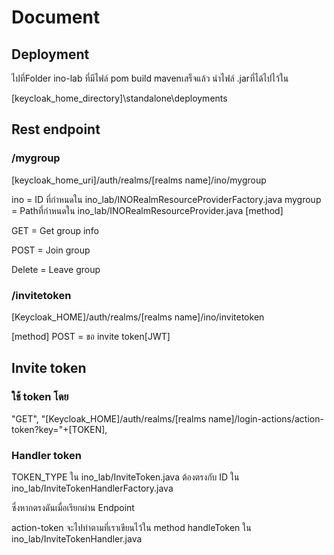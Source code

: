 # Document

## Deployment
ไปที่Folder ino-lab ที่มีไฟล์ pom
build mavenเสร็จแล้ว นำไฟล์ .jarที่ได้ไปไว้ใน

[keycloak_home_directory]\standalone\deployments

## Rest endpoint

### /mygroup
[keycloak_home_uri]/auth/realms/[realms name]/ino/mygroup

ino = ID ที่กำหนดใน ino_lab/INORealmResourceProviderFactory.java
mygroup = Pathที่กำหนดใน ino_lab/INORealmResourceProvider.java
[method]

GET = Get group info

POST = Join group

Delete = Leave group

### /invitetoken
[Keycloak_HOME]/auth/realms/[realms name]/ino/invitetoken

[method]
POST = ขอ invite token[JWT]

## Invite token

### ใช้ token โดย
"GET", "[Keycloak_HOME]/auth/realms/[realms name]/login-actions/action-token?key="+[TOKEN],

### Handler token

TOKEN_TYPE ใน ino_lab/InviteToken.java ต้องตรงกับ ID ใน ino_lab/InviteTokenHandlerFactory.java

ซึ่งหากตรงดันเมื่อเรียกผ่าน Endpoint 

action-token  จะไปทำตามที่เราเขียนไว้ใน method handleToken ใน ino_lab/InviteTokenHandler.java



